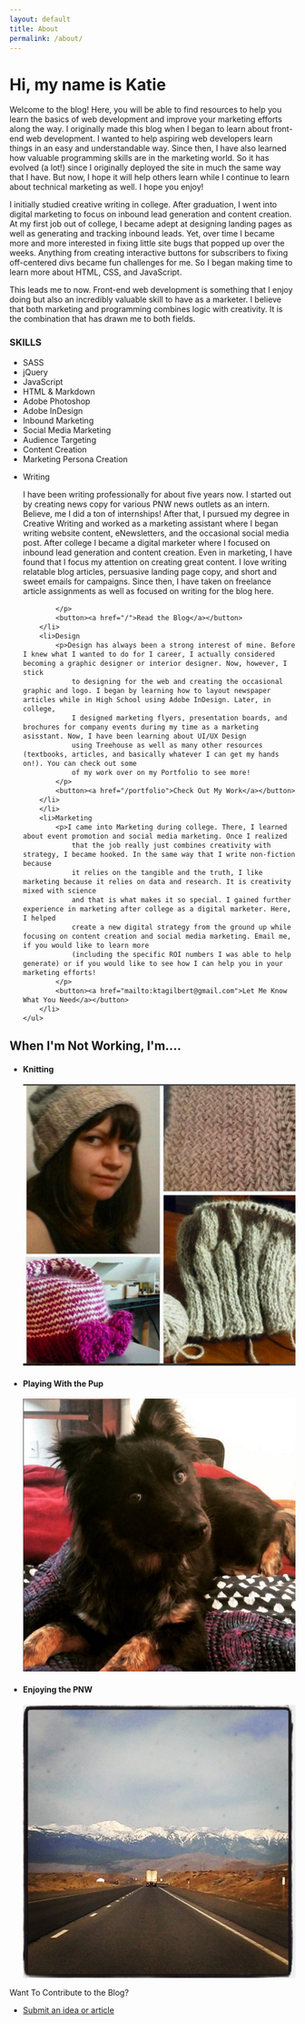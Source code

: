 ```yaml
---
layout: default
title: About
permalink: /about/
---
```

<div id="about-page">
<div class="post">
<div id="name-intro">
	<h1 id="about-header">
		Hi, my name is Katie
	</h1>
	<!-- <img src="/assets/katie.jpg" class="katie-pic" /> -->
</div>

<div class="page-wrapper">
	<div>
		<p>Welcome to the blog! Here, you will be able to find resources to help you learn the basics of web development
			and improve your marketing efforts along the way. I originally made this blog when I began to learn about front-end web development.
			I wanted to help aspiring web developers learn things in an easy and understandable way.
			Since then, I have also learned how valuable programming skills are in the marketing world. So it has evolved (a lot!) since
			I originally deployed the site in much the same way that I have. But now, I hope it will help others learn while I continue
			to learn about technical marketing as well. I hope you enjoy!
		</p>
		<p>I initially studied creative writing in college. After graduation, I went into digital marketing to focus on inbound
		lead generation and content creation. At my first job out of college, I became adept at designing landing pages as well as
		 generating and tracking inbound leads. Yet, over time I became more and more interested in fixing little site bugs that
		 popped up over the weeks. Anything from creating interactive buttons for subscribers to fixing off-centered divs became
		 fun challenges for me. So I began making time to learn more about HTML, CSS, and JavaScript.
		</p>
		<p>This leads me to now. Front-end web development is something that I enjoy doing but also an incredibly valuable skill to have as a marketer. I believe that both marketing and programming combines logic with creativity. It is the combination that has drawn me to both fields.
		</p>
	</div>
</div>

<div id="skills">
	<!-- <img id="skills-background" src="/assets/skillsBackground.png"/> -->
	<h3>SKILLS</h3>
	<ul id="skills-list">
		<li><i class="fa fa-circle"></i></i>SASS</li>
		<li><i class="fa fa-circle"></i>jQuery</li>
		<li><i class="fa fa-circle"></i>JavaScript</li>
		<li><i class="fa fa-circle"></i>HTML & Markdown</li>
		<li><i class="fa fa-circle"></i>Adobe Photoshop</li>
		<li><i class="fa fa-circle"></i>Adobe InDesign</li>
		<li><i class="fa fa-circle"></i>Inbound Marketing</li>
		<li><i class="fa fa-circle"></i>Social Media Marketing</li>
		<li><i class="fa fa-circle"></i>Audience Targeting</li>
		<li><i class="fa fa-circle"></i>Content Creation</li>
		<li><i class="fa fa-circle"></i>Marketing Persona Creation</li>
	</ul>
</div>

<div id="list-column">
	<ul>
		<li>Writing
			<p>I have been writing professionally for about five years now. I started out by creating news copy for various PNW news outlets as an intern. Believe, me I did a ton of internships!
				After that, I pursued my degree in Creative Writing and worked as a marketing assistant where I began writing website content, eNewsletters, and the occasional social media post.
				After college I became a digital marketer where I focused on inbound lead generation and content creation. Even in marketing, I have found that I focus
				my attention on creating great content. I love writing relatable blog articles, persuasive landing page copy, and short and sweet emails for campaigns. Since then,
				I have taken on freelance article assignments as well as focused on writing for the blog here.

			</p>
			<button><a href="/">Read the Blog</a></button>
		</li>
		<li>Design
			<p>Design has always been a strong interest of mine. Before I knew what I wanted to do for I career, I actually considered becoming a graphic designer or interior designer. Now, however, I stick
				to designing for the web and creating the occasional graphic and logo. I began by learning how to layout newspaper articles while in High School using Adobe InDesign. Later, in college,
				I designed marketing flyers, presentation boards, and brochures for company events during my time as a marketing asisstant. Now, I have been learning about UI/UX Design
				using Treehouse as well as many other resources (textbooks, articles, and basically whatever I can get my hands on!). You can check out some
				of my work over on my Portfolio to see more!
			</p>
			<button><a href="/portfolio">Check Out My Work</a></button>
		</li>
		</li>
		<li>Marketing
			<p>I came into Marketing during college. There, I learned about event promotion and social media marketing. Once I realized
				that the job really just combines creativity with strategy, I became hooked. In the same way that I write non-fiction because
				it relies on the tangible and the truth, I like marketing because it relies on data and research. It is creativity mixed with science
				and that is what makes it so special. I gained further experience in marketing after college as a digital marketer. Here, I helped
				create a new digital strategy from the ground up while focusing on content creation and social media marketing. Email me, if you would like to learn more
				(including the specific ROI numbers I was able to help generate) or if you would like to see how I can help you in your marketing efforts!
			</p>
			<button><a href="mailto:ktagilbert@gmail.com">Let Me Know What You Need</a></button>
		</li>
	</ul>
</div>

</div>
</div>

<div class="personal-time">
	<h2>When I'm Not Working, I'm....</h2>
	<ul class="hobbies">
		<li>
			<h4>Knitting</h4>
			<img src="/assets/knitting.png"/>
		</li>
		<li id="big-picture">
			<h4>Playing With the Pup</h4>
			<img src="/assets/pup.png"/>
		</li>
		<li>
			<h4>Enjoying the PNW</h4>
			<img src="/assets/pnw.png"/>
		</li>
	</ul>
</div>

<div class="contribute-container">
   <span class="container-head">Want To Contribute to the Blog?</span>
 <ul>
   <li>
     <a href="mailto:ktagilbert@gmail.com">Submit an idea or article</a>
    </li>
   </ul>
</div>
